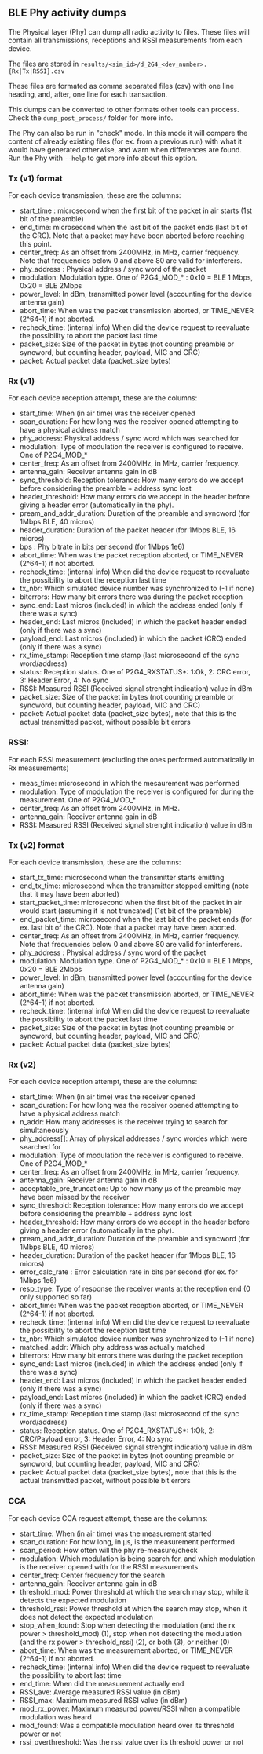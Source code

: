 ## BLE Phy activity dumps

The Physical layer (Phy) can dump all radio activity to files.
These files will contain all transmissions, receptions and RSSI measurements
from each device.

The files are stored in `results/<sim_id>/d_2G4_<dev_number>.{Rx|Tx|RSSI}.csv`

These files are formated as comma separated files (csv) with one line heading,
and, after, one line for each transaction.

This dumps can be converted to other formats other tools can process.
Check the `dump_post_process/` folder for more info.

The Phy can also be run in "check" mode. In this mode it will compare the
content of already existing files (for ex. from a previous run) with what it
would have generated otherwise, and warn when differences are found.
Run the Phy with `--help` to get more info about this option.

### Tx (v1) format

For each device transmission, these are the columns:

* start_time : microsecond when the first bit of the packet in air starts (1st bit of the preamble)
* end_time: microsecond when the last bit of the packet ends (last bit of the CRC). Note that a packet may have been aborted before reaching this point.
* center_freq: As an offset from 2400MHz, in MHz, carrier frequency. Note that frequencies below 0 and above 80 are valid for interferers.
* phy_address : Physical address / sync word of the packet
* modulation: Modulation type. One of P2G4_MOD_* : 0x10 = BLE 1 Mbps, 0x20 = BLE 2Mbps
* power_level: In dBm, transmitted power level (accounting for the device antenna gain)
* abort_time: When was the packet transmission aborted, or TIME_NEVER (2^64-1) if not aborted.
* recheck_time: (internal info) When did the device request to reevaluate the possibility to abort the packet last time
* packet_size: Size of the packet in bytes (not counting preamble or syncword, but counting header, payload, MIC and CRC)
* packet: Actual packet data (packet_size bytes)

### Rx (v1)

For each device reception attempt, these are the columns:

* start_time: When (in air time) was the receiver opened
* scan_duration: For how long was the receiver opened attempting to have a physical address match
* phy_address: Physical address / sync word which was searched for
* modulation: Type of modulation the receiver is configured to receive. One of P2G4_MOD_*
* center_freq: As an offset from 2400MHz, in MHz, carrier frequency.
* antenna_gain: Receiver antenna gain in dB
* sync_threshold: Reception tolerance: How many errors do we accept before considering the preamble + address sync lost
* header_threshold: How many errors do we accept in the header before giving a header error (automatically in the phy).
* pream_and_addr_duration: Duration of the preamble and syncword (for 1Mbps BLE, 40 micros)
* header_duration:  Duration of the packet header (for 1Mbps BLE, 16 micros)
* bps : Phy bitrate in bits per second (for 1Mbps 1e6)
* abort_time: When was the packet reception aborted, or TIME_NEVER (2^64-1) if not aborted.
* recheck_time: (internal info) When did the device request to reevaluate the possibility to abort the reception last time
* tx_nbr: Which simulated device number was synchronized to (-1 if none)
* biterrors: How many bit errors there was during the packet reception
* sync_end: Last micros (included) in which the address ended (only if there was a sync)
* header_end: Last micros (included) in which the packet header ended (only if there was a sync)
* payload_end: Last micros (included) in which the packet (CRC) ended (only if there was a sync)
* rx_time_stamp: Reception time stamp (last microsecond of the sync word/address)
* status: Reception status. One of P2G4_RXSTATUS*: 1:Ok, 2: CRC error, 3: Header Error, 4: No sync
* RSSI: Measured RSSI (Received signal strenght indication) value in dBm
* packet_size: Size of the packet in bytes (not counting preamble or syncword, but counting header, payload, MIC and CRC)
* packet: Actual packet data (packet_size bytes), note that this is the actual transmitted packet, without possible bit errors

### RSSI:

For each RSSI measurement (excluding the ones performed automatically in Rx measurements)

* meas_time: microsecond in which the mesaurement was performed
* modulation: Type of modulation the receiver is configured for during the measurement. One of P2G4_MOD_*
* center_freq: As an offset from 2400MHz, in MHz.
* antenna_gain: Receiver antenna gain in dB
* RSSI: Measured RSSI (Received signal strenght indication) value in dBm

### Tx (v2) format

For each device transmission, these are the columns:

* start_tx_time: microsecond when the transmitter starts emitting
* end_tx_time: microsecond when the transmitter stopped emitting (note that it may have been aborted)
* start_packet_time: microsecond when the first bit of the packet in air would start (assuming it is not truncated) (1st bit of the preamble)
* end_packet_time: microsecond when the last bit of the packet ends (for ex. last bit of the CRC). Note that a packet may have been aborted.
* center_freq: As an offset from 2400MHz, in MHz, carrier frequency. Note that frequencies below 0 and above 80 are valid for interferers.
* phy_address : Physical address / sync word of the packet
* modulation: Modulation type. One of P2G4_MOD_* : 0x10 = BLE 1 Mbps, 0x20 = BLE 2Mbps
* power_level: In dBm, transmitted power level (accounting for the device antenna gain)
* abort_time: When was the packet transmission aborted, or TIME_NEVER (2^64-1) if not aborted.
* recheck_time: (internal info) When did the device request to reevaluate the possibility to abort the packet last time
* packet_size: Size of the packet in bytes (not counting preamble or syncword, but counting header, payload, MIC and CRC)
* packet: Actual packet data (packet_size bytes)

### Rx (v2)

For each device reception attempt, these are the columns:

* start_time: When (in air time) was the receiver opened
* scan_duration: For how long was the receiver opened attempting to have a physical address match
* n_addr: How many addresses is the receiver trying to search for simultaneously
* phy_address[]: Array of physical addresses / sync wordes which were searched for
* modulation: Type of modulation the receiver is configured to receive. One of P2G4_MOD_*
* center_freq: As an offset from 2400MHz, in MHz, carrier frequency.
* antenna_gain: Receiver antenna gain in dB
* acceptable_pre_truncation: Up to how many µs of the preamble may have been missed by the receiver
* sync_threshold: Reception tolerance: How many errors do we accept before considering the preamble + address sync lost
* header_threshold: How many errors do we accept in the header before giving a header error (automatically in the phy).
* pream_and_addr_duration: Duration of the preamble and syncword (for 1Mbps BLE, 40 micros)
* header_duration:  Duration of the packet header (for 1Mbps BLE, 16 micros)
* error_calc_rate : Error calculation rate in bits per second (for ex. for 1Mbps 1e6)
* resp_type: Type of response the receiver wants at the reception end (0 only supported so far)
* abort_time: When was the packet reception aborted, or TIME_NEVER (2^64-1) if not aborted.
* recheck_time: (internal info) When did the device request to reevaluate the possibility to abort the reception last time
* tx_nbr: Which simulated device number was synchronized to (-1 if none)
* matched_addr: Which phy address was actually matched
* biterrors: How many bit errors there was during the packet reception
* sync_end: Last micros (included) in which the address ended (only if there was a sync)
* header_end: Last micros (included) in which the packet header ended (only if there was a sync)
* payload_end: Last micros (included) in which the packet (CRC) ended (only if there was a sync)
* rx_time_stamp: Reception time stamp (last microsecond of the sync word/address)
* status: Reception status. One of P2G4_RXSTATUS*: 1:Ok, 2: CRC/Payload error, 3: Header Error, 4: No sync
* RSSI: Measured RSSI (Received signal strenght indication) value in dBm
* packet_size: Size of the packet in bytes (not counting preamble or syncword, but counting header, payload, MIC and CRC)
* packet: Actual packet data (packet_size bytes), note that this is the actual transmitted packet, without possible bit errors

### CCA

For each device CCA request attempt, these are the columns:

* start_time: When (in air time) was the measurement started
* scan_duration: For how long, in µs, is the measurement performed
* scan_period: How often will the phy re-measure/check
* modulation: Which modulation is being search for, and which modulation is the receiver opened with for the RSSI measurements
* center_freq: Center frequency for the search
* antenna_gain: Receiver antenna gain in dB
* threshold_mod: Power threshold at which the search may stop, while it detects the expected modulation
* threshold_rssi: Power threshold at which the search may stop, when it does not detect the expected modulation
* stop_when_found: Stop when detecting the modulation (and the rx power > threshold_mod) (1), stop when not detecting the modulation (and the rx power > threshold_rssi) (2), or both (3), or neither (0)
* abort_time: When was the measurement aborted, or TIME_NEVER (2^64-1) if not aborted.
* recheck_time: (internal info) When did the device request to reevaluate the possibility to abort last time
* end_time: When did the measurement actually end
* RSSI_ave: Average measured RSSI value (in dBm)
* RSSI_max: Maximum measured RSSI value (in dBm)
* mod_rx_power: Maximum measured power/RSSI when a compatible modulation was heard
* mod_found: Was a compatible modulation heard over its threshold power or not
* rssi_overthreshold: Was the rssi value over its threshold power or not